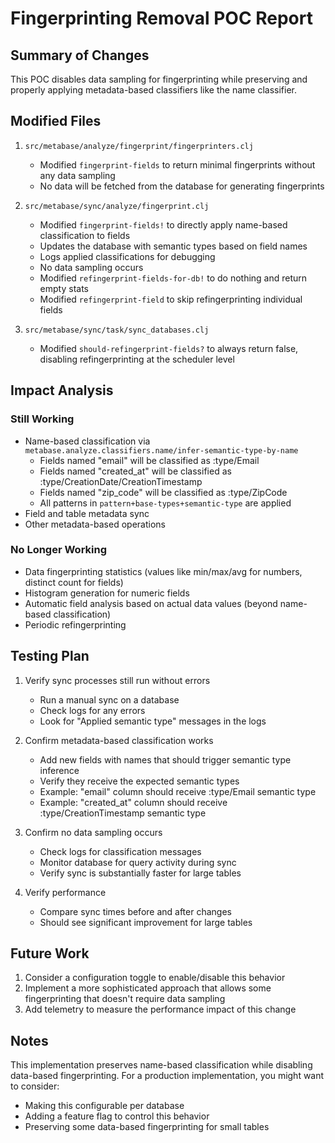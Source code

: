 # Fingerprinting Removal POC Report

## Summary of Changes

This POC disables data sampling for fingerprinting while preserving and properly applying metadata-based classifiers like the name classifier.

## Modified Files

1. `src/metabase/analyze/fingerprint/fingerprinters.clj`
   - Modified `fingerprint-fields` to return minimal fingerprints without any data sampling
   - No data will be fetched from the database for generating fingerprints

2. `src/metabase/sync/analyze/fingerprint.clj`
   - Modified `fingerprint-fields!` to directly apply name-based classification to fields
   - Updates the database with semantic types based on field names
   - Logs applied classifications for debugging
   - No data sampling occurs
   - Modified `refingerprint-fields-for-db!` to do nothing and return empty stats
   - Modified `refingerprint-field` to skip refingerprinting individual fields

3. `src/metabase/sync/task/sync_databases.clj`
   - Modified `should-refingerprint-fields?` to always return false, disabling refingerprinting at the scheduler level

## Impact Analysis

### Still Working
- Name-based classification via `metabase.analyze.classifiers.name/infer-semantic-type-by-name`
  - Fields named "email" will be classified as :type/Email
  - Fields named "created_at" will be classified as :type/CreationDate/CreationTimestamp
  - Fields named "zip_code" will be classified as :type/ZipCode
  - All patterns in `pattern+base-types+semantic-type` are applied
- Field and table metadata sync
- Other metadata-based operations

### No Longer Working
- Data fingerprinting statistics (values like min/max/avg for numbers, distinct count for fields)
- Histogram generation for numeric fields
- Automatic field analysis based on actual data values (beyond name-based classification)
- Periodic refingerprinting

## Testing Plan

1. Verify sync processes still run without errors
   - Run a manual sync on a database
   - Check logs for any errors
   - Look for "Applied semantic type" messages in the logs

2. Confirm metadata-based classification works
   - Add new fields with names that should trigger semantic type inference
   - Verify they receive the expected semantic types
   - Example: "email" column should receive :type/Email semantic type
   - Example: "created_at" column should receive :type/CreationTimestamp semantic type

3. Confirm no data sampling occurs
   - Check logs for classification messages
   - Monitor database for query activity during sync
   - Verify sync is substantially faster for large tables

4. Verify performance
   - Compare sync times before and after changes
   - Should see significant improvement for large tables

## Future Work

1. Consider a configuration toggle to enable/disable this behavior
2. Implement a more sophisticated approach that allows some fingerprinting that doesn't require data sampling
3. Add telemetry to measure the performance impact of this change

## Notes

This implementation preserves name-based classification while disabling data-based fingerprinting. For a production implementation, you might want to consider:
- Making this configurable per database
- Adding a feature flag to control this behavior
- Preserving some data-based fingerprinting for small tables
